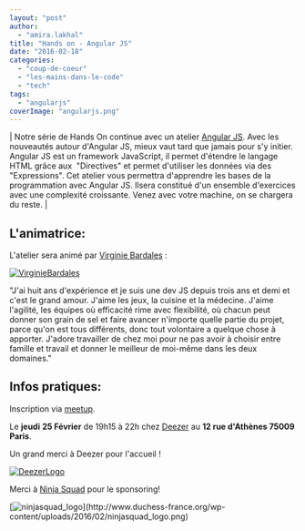 ```yaml
---
layout: "post"
author: 
  - "amira.lakhal"
title: "Hands on - Angular JS"
date: "2016-02-18"
categories: 
  - "coup-de-coeur"
  - "les-mains-dans-le-code"
  - "tech"
tags: 
  - "angularjs"
coverImage: "angularjs.png"
---
```


| Notre série de Hands On continue avec un atelier [Angular JS](https://angularjs.org/). Avec les nouveautés autour d'Angular JS, mieux vaut tard que jamais pour s'y initier. Angular JS est un framework JavaScript, il permet d'étendre le langage HTML grâce aux  "Directives" et permet d'utiliser les données via des "Expressions". Cet atelier vous permettra d'apprendre les bases de la programmation avec Angular JS. Ilsera constitué d'un ensemble d'exercices avec une complexité croissante. Venez avec votre machine, on se chargera du reste. |

## L'animatrice:

L'atelier sera animé par [Virginie Bardales](https://twitter.com/giniebardales) :

[![VirginieBardales](/assets/2016/02/2016-02-18-hands-on-angular-js/VirginieBardales-300x200.jpg)](http://www.duchess-france.org/wp-content/uploads/2016/02/VirginieBardales.jpg)

"J'ai huit ans d'expérience et je suis une dev JS depuis trois ans et demi et c'est le grand amour. J'aime les jeux, la cuisine et la médecine. J'aime l'agilité, les équipes où efficacité rime avec flexibilité, où chacun peut donner son grain de sel et faire avancer n'importe quelle partie du projet, parce qu'on est tous différents, donc tout volontaire a quelque chose à apporter. J'adore travailler de chez moi pour ne pas avoir à choisir entre famille et travail et donner le meilleur de moi-même dans les deux domaines."

## Infos pratiques:

Inscription via [meetup](http://meetu.ps/2VJ9d6).

Le **jeudi** **25 Février** de 19h15 à 22h chez [Deezer](http://www.deezer.com/) au **12 rue d'Athènes 75009 Paris**.

Un grand merci à Deezer pour l'accueil !

[![DeezerLogo](/assets/2016/02/2016-02-18-hands-on-angular-js/DeezerLogo.png)](http://www.duchess-france.org/wp-content/uploads/2016/02/DeezerLogo.png)

Merci à [Ninja Squad](http://ninja-squad.fr/) pour le sponsoring!

[![ninjasquad_logo](/assets/2016/02/2016-02-18-hands-on-angular-js/ninjasquad_logo.png "http://ninja-squad.fr/")](http://www.duchess-france.org/wp-content/uploads/2016/02/ninjasquad_logo.png)
